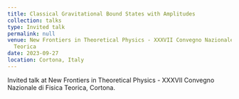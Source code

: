 ```yaml
---
title: Classical Gravitational Bound States with Amplitudes
collection: talks
type: Invited talk
permalink: null
venue: New Frontiers in Theoretical Physics - XXXVII Convegno Nazionale di Fisica
  Teorica
date: 2023-09-27
location: Cortona, Italy
---
```


Invited talk at New Frontiers in Theoretical Physics - XXXVII Convegno Nazionale di Fisica Teorica, Cortona.
